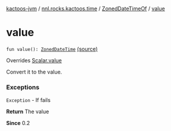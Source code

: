 [kactoos-jvm](../../index.md) / [nnl.rocks.kactoos.time](../index.md) / [ZonedDateTimeOf](index.md) / [value](./value.md)

# value

`fun value(): `[`ZonedDateTime`](http://docs.oracle.com/javase/8/docs/api/java/time/ZonedDateTime.html) [(source)](https://github.com/neonailol/kactoos/blob/master/kactoos-jvm/src/main/kotlin/nnl/rocks/kactoos/time/ZonedDateTimeOf.kt#L60)

Overrides [Scalar.value](../../nnl.rocks.kactoos/-scalar/value.md)

Convert it to the value.

### Exceptions

`Exception` - If fails

**Return**
The value

**Since**
0.2

